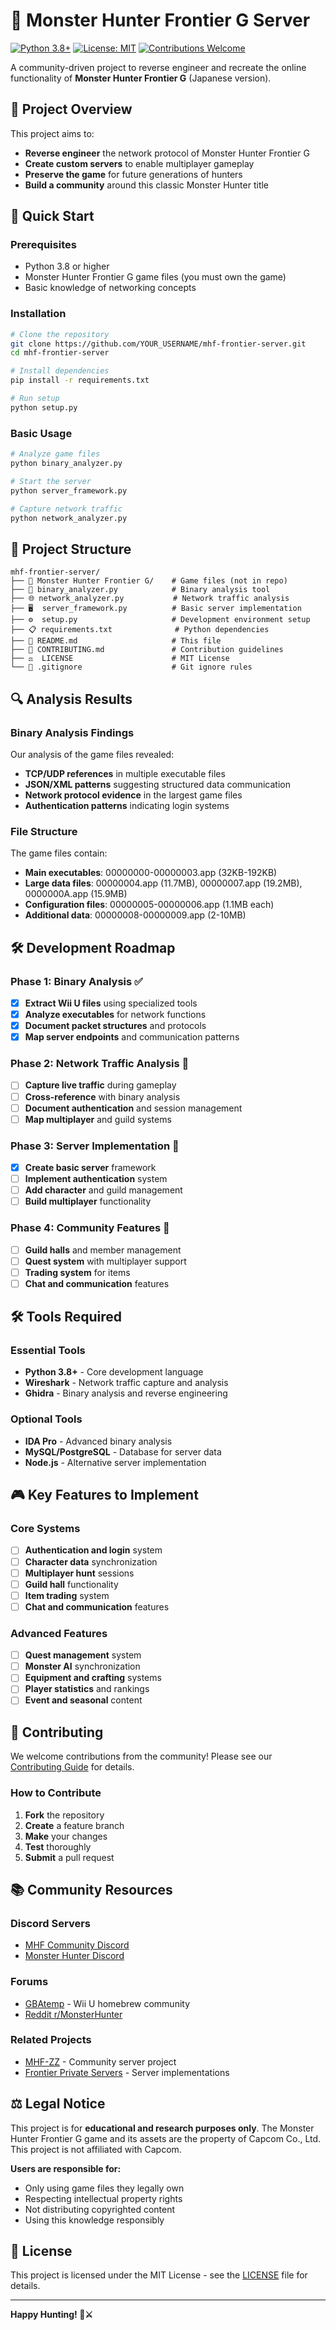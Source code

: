 # 🐉 Monster Hunter Frontier G Server

[![Python 3.8+](https://img.shields.io/badge/python-3.8+-blue.svg)](https://www.python.org/downloads/)
[![License: MIT](https://img.shields.io/badge/License-MIT-yellow.svg)](https://opensource.org/licenses/MIT)
[![Contributions Welcome](https://img.shields.io/badge/contributions-welcome-brightgreen.svg?style=flat)](CONTRIBUTING.md)

A community-driven project to reverse engineer and recreate the online functionality of **Monster Hunter Frontier G** (Japanese version).

## 🎯 Project Overview

This project aims to:
- **Reverse engineer** the network protocol of Monster Hunter Frontier G
- **Create custom servers** to enable multiplayer gameplay
- **Preserve the game** for future generations of hunters
- **Build a community** around this classic Monster Hunter title

## 🚀 Quick Start

### Prerequisites
- Python 3.8 or higher
- Monster Hunter Frontier G game files (you must own the game)
- Basic knowledge of networking concepts

### Installation
```bash
# Clone the repository
git clone https://github.com/YOUR_USERNAME/mhf-frontier-server.git
cd mhf-frontier-server

# Install dependencies
pip install -r requirements.txt

# Run setup
python setup.py
```

### Basic Usage
```bash
# Analyze game files
python binary_analyzer.py

# Start the server
python server_framework.py

# Capture network traffic
python network_analyzer.py
```

## 📁 Project Structure

```
mhf-frontier-server/
├── 📂 Monster Hunter Frontier G/    # Game files (not in repo)
├── 🔧 binary_analyzer.py            # Binary analysis tool
├── 🌐 network_analyzer.py           # Network traffic analysis
├── 🖥️  server_framework.py          # Basic server implementation
├── ⚙️  setup.py                     # Development environment setup
├── 📋 requirements.txt              # Python dependencies
├── 📖 README.md                     # This file
├── 🤝 CONTRIBUTING.md               # Contribution guidelines
├── ⚖️  LICENSE                      # MIT License
└── 🚫 .gitignore                    # Git ignore rules
```

## 🔍 Analysis Results

### Binary Analysis Findings
Our analysis of the game files revealed:
- **TCP/UDP references** in multiple executable files
- **JSON/XML patterns** suggesting structured data communication
- **Network protocol evidence** in the largest game files
- **Authentication patterns** indicating login systems

### File Structure
The game files contain:
- **Main executables**: 00000000-00000003.app (32KB-192KB)
- **Large data files**: 00000004.app (11.7MB), 00000007.app (19.2MB), 0000000A.app (15.9MB)
- **Configuration files**: 00000005-00000006.app (1.1MB each)
- **Additional data**: 00000008-00000009.app (2-10MB)

## 🛠️ Development Roadmap

### Phase 1: Binary Analysis ✅
- [x] **Extract Wii U files** using specialized tools
- [x] **Analyze executables** for network functions
- [x] **Document packet structures** and protocols
- [x] **Map server endpoints** and communication patterns

### Phase 2: Network Traffic Analysis 🔄
- [ ] **Capture live traffic** during gameplay
- [ ] **Cross-reference** with binary analysis
- [ ] **Document authentication** and session management
- [ ] **Map multiplayer** and guild systems

### Phase 3: Server Implementation 🚧
- [x] **Create basic server** framework
- [ ] **Implement authentication** system
- [ ] **Add character** and guild management
- [ ] **Build multiplayer** functionality

### Phase 4: Community Features 🎯
- [ ] **Guild halls** and member management
- [ ] **Quest system** with multiplayer support
- [ ] **Trading system** for items
- [ ] **Chat and communication** features

## 🛠️ Tools Required

### Essential Tools
- **Python 3.8+** - Core development language
- **Wireshark** - Network traffic capture and analysis
- **Ghidra** - Binary analysis and reverse engineering

### Optional Tools
- **IDA Pro** - Advanced binary analysis
- **MySQL/PostgreSQL** - Database for server data
- **Node.js** - Alternative server implementation

## 🎮 Key Features to Implement

### Core Systems
- [ ] **Authentication and login** system
- [ ] **Character data** synchronization
- [ ] **Multiplayer hunt** sessions
- [ ] **Guild hall** functionality
- [ ] **Item trading** system
- [ ] **Chat and communication** features

### Advanced Features
- [ ] **Quest management** system
- [ ] **Monster AI** synchronization
- [ ] **Equipment and crafting** systems
- [ ] **Player statistics** and rankings
- [ ] **Event and seasonal** content

## 🤝 Contributing

We welcome contributions from the community! Please see our [Contributing Guide](CONTRIBUTING.md) for details.

### How to Contribute
1. **Fork** the repository
2. **Create** a feature branch
3. **Make** your changes
4. **Test** thoroughly
5. **Submit** a pull request

## 📚 Community Resources

### Discord Servers
- [MHF Community Discord](https://discord.gg/mhf-community)
- [Monster Hunter Discord](https://discord.gg/monsterhunter)

### Forums
- [GBAtemp](https://gbatemp.net/) - Wii U homebrew community
- [Reddit r/MonsterHunter](https://reddit.com/r/MonsterHunter)

### Related Projects
- [MHF-ZZ](https://github.com/mhf-zz) - Community server project
- [Frontier Private Servers](https://github.com/frontier-private) - Server implementations

## ⚖️ Legal Notice

This project is for **educational and research purposes only**. The Monster Hunter Frontier G game and its assets are the property of Capcom Co., Ltd. This project is not affiliated with Capcom.

**Users are responsible for:**
- Only using game files they legally own
- Respecting intellectual property rights
- Not distributing copyrighted content
- Using this knowledge responsibly

## 📄 License

This project is licensed under the MIT License - see the [LICENSE](LICENSE) file for details.

---

**Happy Hunting! 🐉⚔️** 
